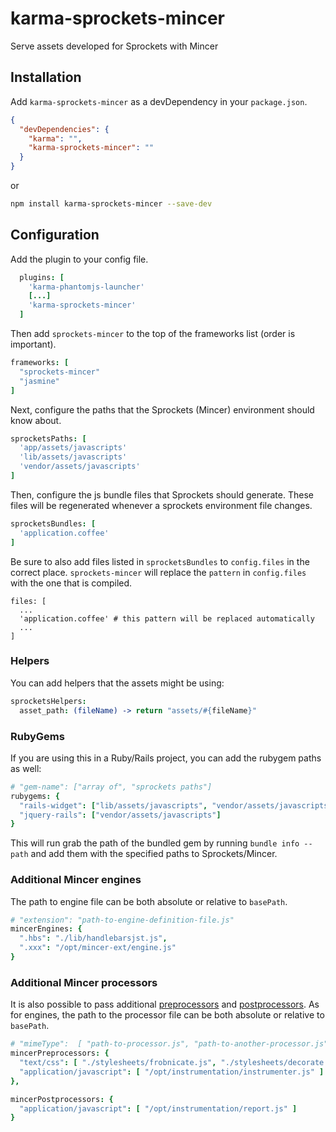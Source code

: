 # karma-sprockets-mincer

Serve assets developed for Sprockets with Mincer

## Installation

Add `karma-sprockets-mincer` as a devDependency in your `package.json`.
```json
{
  "devDependencies": {
    "karma": "",
    "karma-sprockets-mincer": ""
  }
}
```

or

```bash
npm install karma-sprockets-mincer --save-dev
```

## Configuration

Add the plugin to your config file.

```coffeescript
  plugins: [
    'karma-phantomjs-launcher'
    [...]
    'karma-sprockets-mincer'
  ]
```

Then add `sprockets-mincer` to the top of the frameworks list (order is important).

```coffeescript
frameworks: [
  "sprockets-mincer"
  "jasmine"
]
```

Next, configure the paths that the Sprockets (Mincer) environment should know about.
```coffeescript
sprocketsPaths: [
  'app/assets/javascripts'
  'lib/assets/javascripts'
  'vendor/assets/javascripts'
]
```

Then, configure the js bundle files that Sprockets should generate. These files will be regenerated whenever a sprockets environment file changes.
```coffeescript
sprocketsBundles: [
  'application.coffee'
]
```

Be sure to also add files listed in `sprocketsBundles` to `config.files` in the correct place. `sprockets-mincer` will replace the `pattern` in `config.files` with the one that is compiled.

```
files: [
  ...
  'application.coffee' # this pattern will be replaced automatically
  ...
]
```

### Helpers

You can add helpers that the assets might be using:

```coffeescript
sprocketsHelpers:
  asset_path: (fileName) -> return "assets/#{fileName}"
```

### RubyGems

If you are using this in a Ruby/Rails project, you can add the rubygem paths as well:

```coffeescript
# "gem-name": ["array of", "sprockets paths"]
rubygems: {
  "rails-widget": ["lib/assets/javascripts", "vendor/assets/javascripts"]
  "jquery-rails": ["vendor/assets/javascripts"]
}
```

This will run grab the path of the bundled gem by running `bundle info --path` and add them with the specified paths to Sprockets/Mincer.

### Additional Mincer engines

The path to engine file can be both absolute or relative to `basePath`.

```coffeescript
# "extension": "path-to-engine-definition-file.js"
mincerEngines: {
  ".hbs": "./lib/handlebarsjst.js",
  ".xxx": "/opt/mincer-ext/engine.js"
}
```

### Additional Mincer processors

It is also possible to pass additional [preprocessors] and [postprocessors]. As for engines,
the path to the processor file can be both absolute or relative to `basePath`.

```coffeescript
# "mimeType":  [ "path-to-processor.js", "path-to-another-processor.js" ]
mincerPreprocessors: {
  "text/css": [ "./stylesheets/frobnicate.js", "./stylesheets/decorate.js" ],
  "application/javascript": [ "/opt/instrumentation/instrumenter.js" ]
},

mincerPostprocessors: {
  "application/javascript": [ "/opt/instrumentation/report.js" ]
}
```

[preprocessors]: http://nodeca.github.io/mincer/#Processing.prototype.registerPreProcessor
[postprocessors]: http://nodeca.github.io/mincer/#Processing.prototype.registerPostProcessor
